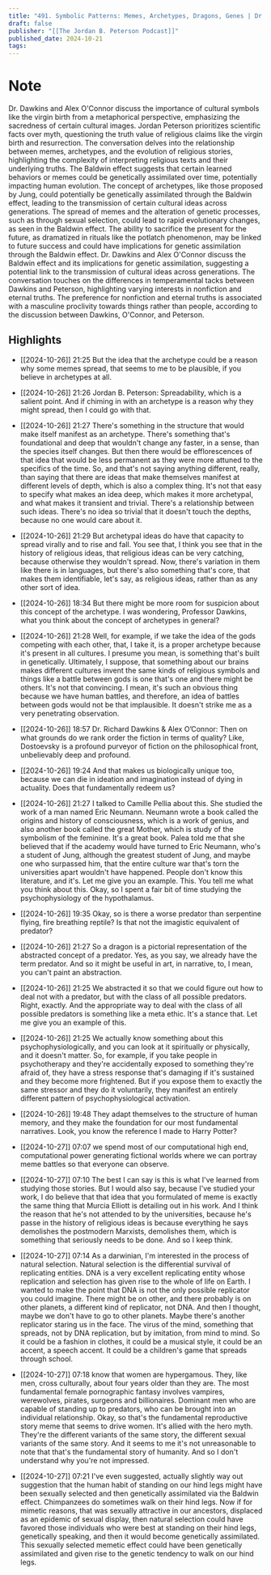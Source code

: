 ```yaml
---
title: "491. Symbolic Patterns: Memes, Archetypes, Dragons, Genes | Dr. Richard Dawkins &amp; Alex O’Connor"
draft: false
publisher: "[[The Jordan B. Peterson Podcast]]"
published_date: 2024-10-21
tags:
---
```

# Note
 Dr. Dawkins and Alex O'Connor discuss the importance of cultural symbols like the virgin birth from a metaphorical perspective, emphasizing the sacredness of certain cultural images.
Jordan Peterson prioritizes scientific facts over myth, questioning the truth value of religious claims like the virgin birth and resurrection.
The conversation delves into the relationship between memes, archetypes, and the evolution of religious stories, highlighting the complexity of interpreting religious texts and their underlying truths.
The Baldwin effect suggests that certain learned behaviors or memes could be genetically assimilated over time, potentially impacting human evolution.
The concept of archetypes, like those proposed by Jung, could potentially be genetically assimilated through the Baldwin effect, leading to the transmission of certain cultural ideas across generations.
The spread of memes and the alteration of genetic processes, such as through sexual selection, could lead to rapid evolutionary changes, as seen in the Baldwin effect.
The ability to sacrifice the present for the future, as dramatized in rituals like the potlatch phenomenon, may be linked to future success and could have implications for genetic assimilation through the Baldwin effect.
Dr. Dawkins and Alex O'Connor discuss the Baldwin effect and its implications for genetic assimilation, suggesting a potential link to the transmission of cultural ideas across generations.
The conversation touches on the differences in temperamental tacks between Dawkins and Peterson, highlighting varying interests in nonfiction and eternal truths.
The preference for nonfiction and eternal truths is associated with a masculine proclivity towards things rather than people, according to the discussion between Dawkins, O'Connor, and Peterson.


## Highlights
* [[2024-10-26]] 21:25  But the idea that the archetype could be a reason why some memes spread, that seems to me to be plausible, if you believe in archetypes at all.

* [[2024-10-26]] 21:26  Jordan B. Peterson: Spreadability, which is a salient point. And if chiming in with an archetype is a reason why they might spread, then I could go with that.

* [[2024-10-26]] 21:27  There's something in the structure that would make itself manifest as an archetype. There's something that's foundational and deep that wouldn't change any faster, in a sense, than the species itself changes. But then there would be efflorescences of that idea that would be less permanent as they were more attuned to the specifics of the time. So, and that's not saying anything different, really, than saying that there are ideas that make themselves manifest at different levels of depth, which is also a complex thing. It's not that easy to specify what makes an idea deep, which makes it more archetypal, and what makes it transient and trivial. There's a relationship between such ideas. There's no idea so trivial that it doesn't touch the depths, because no one would care about it.

* [[2024-10-26]] 21:29  But archetypal ideas do have that capacity to spread virally and to rise and fall. You see that, I think you see that in the history of religious ideas, that religious ideas can be very catching, because otherwise they wouldn't spread. Now, there's variation in them like there is in languages, but there's also something that's core, that makes them identifiable, let's say, as religious ideas, rather than as any other sort of idea.

* [[2024-10-26]] 18:34  But there might be more room for suspicion about this concept of the archetype. I was wondering, Professor Dawkins, what you think about the concept of archetypes in general?

* [[2024-10-26]] 21:28  Well, for example, if we take the idea of the gods competing with each other, that, I take it, is a proper archetype because it's present in all cultures. I presume you mean, is something that's built in genetically. Ultimately, I suppose, that something about our brains makes different cultures invent the same kinds of religious symbols and things like a battle between gods is one that's one and there might be others. It's not that convincing. I mean, it's such an obvious thing because we have human battles, and therefore, an idea of battles between gods would not be that implausible. It doesn't strike me as a very penetrating observation.

* [[2024-10-26]] 18:57  Dr. Richard Dawkins & Alex O’Connor: Then on what grounds do we rank order the fiction in terms of quality? Like, Dostoevsky is a profound purveyor of fiction on the philosophical front, unbelievably deep and profound.

* [[2024-10-26]] 19:24  And that makes us biologically unique too, because we can die in ideation and imagination instead of dying in actuality. Does that fundamentally redeem us?

* [[2024-10-26]] 21:27  I talked to Camille Pellia about this. She studied the work of a man named Eric Neumann. Neumann wrote a book called the origins and history of consciousness, which is a work of genius, and also another book called the great Mother, which is study of the symbolism of the feminine. It's a great book. Palea told me that she believed that if the academy would have turned to Eric Neumann, who's a student of Jung, although the greatest student of Jung, and maybe one who surpassed him, that the entire culture war that's torn the universities apart wouldn't have happened. People don't know this literature, and it's. Let me give you an example. This. You tell me what you think about this. Okay, so I spent a fair bit of time studying the psychophysiology of the hypothalamus.

* [[2024-10-26]] 19:35  Okay, so is there a worse predator than serpentine flying, fire breathing reptile? Is that not the imagistic equivalent of predator?

* [[2024-10-26]] 21:27  So a dragon is a pictorial representation of the abstracted concept of a predator. Yes, as you say, we already have the term predator. And so it might be useful in art, in narrative, to, I mean, you can't paint an abstraction.

* [[2024-10-26]] 21:25  We abstracted it so that we could figure out how to deal not with a predator, but with the class of all possible predators. Right, exactly. And the appropriate way to deal with the class of all possible predators is something like a meta ethic. It's a stance that. Let me give you an example of this.

* [[2024-10-26]] 21:25  We actually know something about this psychophysiologically, and you can look at it spiritually or physically, and it doesn't matter. So, for example, if you take people in psychotherapy and they're accidentally exposed to something they're afraid of, they have a stress response that's damaging if it's sustained and they become more frightened. But if you expose them to exactly the same stressor and they do it voluntarily, they manifest an entirely different pattern of psychophysiological activation.

* [[2024-10-26]] 19:48  They adapt themselves to the structure of human memory, and they make the foundation for our most fundamental narratives. Look, you know the reference I made to Harry Potter?

* [[2024-10-27]] 07:07  we spend most of our computational high end, computational power generating fictional worlds where we can portray meme battles so that everyone can observe.

* [[2024-10-27]] 07:10  The best I can say is this is what I've learned from studying those stories. But I would also say, because I've studied your work, I do believe that that idea that you formulated of meme is exactly the same thing that Murcia Elliott is detailing out in his work. And I think the reason that he's not attended to by the universities, because he's passe in the history of religious ideas is because everything he says demolishes the postmodern Marxists, demolishes them, which is something that seriously needs to be done. And so I keep think.

* [[2024-10-27]] 07:14  As a darwinian, I'm interested in the process of natural selection. Natural selection is the differential survival of replicating entities. DNA is a very excellent replicating entity whose replication and selection has given rise to the whole of life on Earth. I wanted to make the point that DNA is not the only possible replicator you could imagine. There might be on other, and there probably is on other planets, a different kind of replicator, not DNA. And then I thought, maybe we don't have to go to other planets. Maybe there's another replicator staring us in the face. The virus of the mind, something that spreads, not by DNA replication, but by imitation, from mind to mind. So it could be a fashion in clothes, it could be a musical style, it could be an accent, a speech accent. It could be a children's game that spreads through school.

* [[2024-10-27]] 07:18  know that women are hypergamous. They, like men, cross culturally, about four years older than they are. The most fundamental female pornographic fantasy involves vampires, werewolves, pirates, surgeons and billionaires. Dominant men who are capable of standing up to predators, who can be brought into an individual relationship. Okay, so that's the fundamental reproductive story meme that seems to drive women. It's allied with the hero myth. They're the different variants of the same story, the different sexual variants of the same story. And it seems to me it's not unreasonable to note that that's the fundamental story of humanity. And so I don't understand why you're not impressed.

* [[2024-10-27]] 07:21  I've even suggested, actually slightly way out suggestion that the human habit of standing on our hind legs might have been sexually selected and then genetically assimilated via the Baldwin effect. Chimpanzees do sometimes walk on their hind legs. Now if for mimetic reasons, that was sexually attractive in our ancestors, displaced as an epidemic of sexual display, then natural selection could have favored those individuals who were best at standing on their hind legs, genetically speaking, and then it would become genetically assimilated. This sexually selected memetic effect could have been genetically assimilated and given rise to the genetic tendency to walk on our hind legs.

